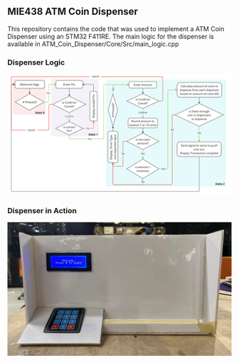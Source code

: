 ## MIE438 ATM Coin Dispenser
This repository contains the code that was used to implement a ATM Coin Dispenser using an STM32 F411RE. The main logic for the dispenser is available in ATM_Coin_Dispenser/Core/Src/main_logic.cpp

### Dispenser Logic
![Code Logic Flowchart](images/MIE438.jpg)

### Dispenser in Action
[![Dispenser in Action](images/coin_dispenser.jpeg)](https://drive.google.com/file/d/1-8jHGP4rB4k0Vwapaseojmdfz99zTZb5/view?usp=sharing)
